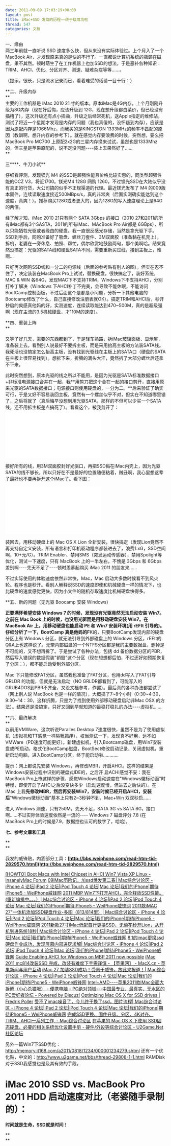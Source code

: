 ```yaml
---
date: 2011-09-09 17:03:19+00:00
layout: post
title: iMac+SSD 发烧的历程——终于烧成功啦
thread: 547
categories: 文档
---
```


一、缘由   
两三年前就一直听说 SSD 速度多么快，但从来没有实际体验过。上个月入了一个MacBook Air，才发现原来真的是快的不行了。一直都说计算机系统的瓶颈在磁盘，果不其然。顿时萌生了在工作机器上也加SSD的想法，于是恶补各种知识：TRIM、AHCI、优化、分区对齐、测速、疑难杂症等等……。<!-- more -->  

  


（提示，很长，只是流水记录而已，看着难受的话请一目十行：）

**二、升级内存  
**  
主要的工作机器是 iMac 2010 21 寸的版本。原本iMac是4G内存，上个月刚刚升级为8G内存（现在好后悔，应该升级到 12G，现在想升级都白菜价，但已经没有插槽了），这次升级还有点小插曲，升级之后经常死机，送Apple指定的维修站，测试了将近一个星期才发现是内存的问题（我也真傻的，没怀疑到内存），应该是因为原配内存是1066Mhz，而我买的是KINGSTON 1333MHz的频率不匹配的原因（教训啊，想升内存的参考下）。就在感觉内存要浪费的时候，突然想，要么把 MacBook Pro MC700 上原配2x2G的三星内存换来试试，虽然也是1333Mhz的，但三星是苹果原配的，说不定没问题----装上去果然好了……  
**  
  
三****、牛刀小试**  


仔细看评测，发现镁光 M4 的SSD是超强性能且价格比较实惠的，同类型超强性能的OCZ V3，将近1700。镁光M4 128G 网购 1260，不过镁光SSD在大陆似乎没有真正的行货，大公司搞的似乎不正规渠道的代理。最近镁光发布了 M4 的009版本固件，连续读取速度接近500MBps/s，真的非常爽（后面实测确实能达到这个速度，真爽！）。推荐购买128G或者更大的，因为128G的写入速度理论上是64G的两倍。  
  
经了解才知，iMac 2010 21只有两个 SATA 3Gbps 的接口（2010 27和2011的所有iMac都有3个SASTA，2011的所有iMac、MAcBook Pro Air都是 6GBps），所以只能牺牲光驱或者缘由的硬盘。我一直很反感光存储，当然是拿光驱下手。SSD到手后，网购准备好了吸盘、螺丝刀套件、3M双面胶（准备黏在机壳上），拆机，老婆在一旁休息、拍照、帮忙，偶尔欣赏地鼓励两句，那个美啊哈。结果竟然没搞定：光驱的SATA线和硬盘SATA不同，需要重新买过线，接到主板上，难啊…  
  
只好再次网购SSD线和一分二的电源线（后面的参考贴有别人的图）。但实在忍不住了，决定装装在MacBook Pro上试试，替换硬盘，很快搞定了，装好系统，MAC & WIN 各64G，发现MAC下不支持TRIM，Windows下不支持AHCI，分别打补丁解决（Windows 下AHCI补丁不完美，会导致不能休眠，不能访问BootCamp控制面板，不过后面这个是都是小问题，分析一下其他电脑的Bootcamp修改了什么，自己直接修改注册表就OK）。搞定TRIM和AHCI后，秒开秒启的爽感真他妈的好，实测速度，连续读取能达到470~500M，真的是超级强啊（现在主流的3.5机械硬盘，才110M的速度）。  
  
  
**四、重装上阵  
**  


又等了好几天，需要的东西都到了，于是轻车熟路，拆iMac玻璃面板、显示屏，准备装上去。看到别人说最好不要拆主板，而是采用抬高主板的方法装SATA线。我死活也没搞定怎么抬高主板，没有找到光驱线在主板上的SATA口（硬盘的SATA在主板上很容易找到）。想拆下来，折腾的满头大汗，竟然拆了大部分螺丝后还拿不下来。  
  
此时突然想到，原本光驱的线之所以不能用，是因为光驱是SATA标准数据接口+非标准电源接口合并在一起，我**用剪刀把这个合在一起的接口剪开，直接用原来光驱的SATA数据接口；电源接口则使用硬盘的，一分为二。**后来验证了确实可行，于是又好不容易装回主板，竟然有一个螺丝似乎不对，但实在不知道哪里错了，之后将就了（真后悔早没想到用光驱SATA，那样的不但可以少买一个SATA线，还不用拆主板差点搞死了）。看看这个，被我剪开了：  
![](attachment.php?fid=55)  
  
  
接好所有的线，用3M双面胶封好光驱口，再把SSD黏在iMac内壳上，因为光驱SATA的线不够长，所以只好在不是最好的位置随便粘着，贼丑啊，我心里想这辈子最好也不要再拆开这个iMac了。看下图：  
  
![](attachment.php?fid=56)  
  
装回去，用移动硬盘上的 Mac OS X Lion 全新安装，很快搞定（发现Lion竟然不再支持自定义安装，所有语言和打印机驱动程序都装进去了，浪费1.xG，SSD空间啊，10+元/G）。TRIM Enabler、禁用SMS（突发运动传感器），禁用Spolight等优化，测试一下速度，只有 MacBook 上的一半左右，不愧是 3Gbps 和 6Gbps 差别啊----先天不足了----顿时羡慕起购买 iMac 2011 的朋友来……  
  
不过实际使用的体验速度依然非常快，Mac，Mac 启动大多数时候看不到风火轮。程序也是秒开。看别人解释说SSD的速度即使和机械硬盘一样的情况下，也比硬盘的速度感觉更快，因为小文件的随机存取速度比机械硬盘快得多。  
  
  
**五、新的问题（无光驱 Boocamp 安装 Windows）  
  
**正要满怀希望安装 Windows 7 的时候，发现没有光驱竟然无法启动安装 Win7。之前在 Mac Book 上的时候，也没用光驱而是用移动硬盘安装 Win7。在 MacBook Air 上，用移动硬盘也能启动 PE 和 Win7 安装环境(用 rEFIt 引导的)。仔细分析了一下，BootCamp 真是他妈的F**K的，只要BootCamp发现内部的硬盘分区上有 Windows 分区，就无法引导到外部磁盘上的 Windows 分区，rEFIt的Q&A上也这样说了。无奈内部磁盘的一个NTFS分区都是我的主要数据盘，删掉是不可能的，又不想再拆了。于是尝试了各种办法，包括 dd 备份数据分区的PBR，然后写入错误的数据假装"销毁"这个分区（现在想想都后怕，不过还好如预期恢复了分区：），都不能启动受到外部分区。  
  
Mac 下只能修改FAT分区，虽然我也准备了FAT分区，也用dd写入了FAT引导 GRLDR 的功能，但就是无法启动（NO GRLDR都看到了，可能写入的GRUB4DOS到PBR不齐全，又没文档参考，作罢）。最后真的各种办法都尝试了（网上别人说 MacBook 也是一样的情况），大概搞了7~8个小时（0:30~4:30，9:30~14：30，这样折腾，只是为了找到使用外部移动硬盘启动非Mac OSX 的方法）。结果还是没搞定，只好又回到早就知道的最稳打稳扎的办法----虚拟机……  
  
  
**六、最终解决  
**  
以前用VMWare，这次听说Paralles Desktop 7速度很快，虽然不是为了使用虚拟机（虚拟机和TT感觉一样隔靴抓痒），权当测试一下，发现真不好用，远不如VMWare（PD速度可能更好）。新建虚拟机，引入Bootcamp磁盘，用Win7安装盘或PE启动，格式化BootCamp磁盘，BootSect修改启动记录，关闭虚拟机，重新启动电脑，进入BootCamp分区，终于能启动啦…………  
  
提示：网上都说先安装 Windows，再修改MBR，开启AHCI。这样的结果是Windows安装过程中识别的硬盘式IDE的，之后开
启ACHI感觉不妥：我在MacBook Pro上市这样的步骤，感觉Windows启动速度在"Windows徽标动画"时特慢，即使开启了AHCI之后没变快多少（启动速度慢，但进去之后快的）。在 iMac 上我**先修改MBR，然后再安装Win7，安装时候已经开启AHCI，安装后**"Windows徽标动画"基本上只有2~3秒钟不到，Mac+Win 双双秒启……  
  
进入 Windows 测速，只有250M，先天不足，SATA 3G vs SATA 6G，接口啊……不过实际体验速度依然是一流的---- Windows 7 磁盘评分 7.8 (在 MacBook Pro上的时候是7.9，数据控也认可的数字了，哈哈)。  
  


  


**七、参考文章和工具**

**  
**

我发的威锋贴，内涵部分工具：**[http://bbs.weiphone.com/read-htm-tid-2829570.html](http://bbs.weiphone.com/read-htm-tid-2829570.html)**

  


[[HOWTO] Boot Macs with Intel Chipset in AHCI Win7 Vista XP Linux - InsanelyMac Forum](http://www.insanelymac.com/forum/index.php?showtopic=126089&hl=)
[09iMac历险记，加ssd焕发第二春| Mac综合讨论区 - iPhone 4 论坛|iPad 2 论坛|iPod Touch 4 论坛|Mac 论坛|我们的iPhone|期待iPhone5 - WeiPhone威锋网](http://bbs.weiphone.com/read-htm-tid-2409328.html)
[2011 MBP Win7下打开AHCI，完全释放SSD性能。(重新编排中。。。）| Mac综合讨论区 - iPhone 4 论坛|iPad 2 论坛|iPod Touch 4 论坛|Mac 论坛|我们的iPhone|期待iPhone5 - WeiPhone威锋网](http://bbs.weiphone.com/read-htm-tid-2090369.html)
[2011款iMAC 27"一体机添加SSD硬盘作业-多图（813/814型）| Mac综合讨论区 - iPhone 4 论坛|iPad 2 论坛|iPod Touch 4 论坛|Mac 论坛|我们的iPhone|期待iPhone5 - WeiPhone威锋网](http://bbs.weiphone.com/read-htm-tid-2655854.html)
[2011新款27寸iMac低配自行更换SSD，无菊花秒开Lion，从开机到进系统18秒| Mac综合讨论区 - iPhone 4 论坛|iPad 2 论坛|iPod Touch 4 论坛|Mac 论坛|我们的iPhone|期待iPhone5 - WeiPhone威锋网](http://bbs.weiphone.com/read-htm-tid-2611347.html)
[8,1的imac更换ssd硬盘作业成功，发现屏幕内部进灰求解| Mac综合讨论区 - iPhone 4 论坛|iPad 2 论坛|iPod Touch 4 论坛|Mac 论坛|我们的iPhone|期待iPhone5 - WeiPhone威锋网](http://bbs.weiphone.com/read-htm-tid-1467667.html)
[Guide Enabling AHCI for Windows on MBP 2011 now possible](http://www.ocztechnologyforum.com/forum/showthread.php?87950-Enabling-AHCI-for-Windows-on-MBP-2011-now-possible)
[iMac 2011 mc814改装SSD 完成，改装有难度下手需谨慎 - 【苹果网】 - MacX.cn - 苹果新闻与用户互动](http://www.macx.cn/a/a89i1930905.htm)
[iMac 27 加装SSD成功！受惠于威锋，故此来报道！| Mac综合讨论区 - iPhone 4 论坛|iPad 2 论坛|iPod Touch 4 论坛|Mac 论坛|我们的iPhone|期待iPhone5 - WeiPhone威锋网](http://bbs.weiphone.com/read-htm-tid-1522225.html)
[Intel+AMD----苹果2011款iMac全面大拆解（小心杀猫哦） - 便携电脑 - PC绝对领域---中国最专业、最真实、无水区的PC爱好者论坛 - Powered by Discuz!](http://bbs.pceva.com.cn/viewthread.php?tid=18789&highlight=iMac)
[Optimizing Mac OS X for SSD drives | Fredrik Poller](http://poller.se/2010/08/optimizing-mac-os-x-for-ssd-drives/)
[受不了imac噪音了，今儿终于换了ssd，图片流程| Mac综合讨论区 - iPhone 4 论坛|iPad 2 论坛|iPod Touch 4 论坛|Mac 论坛|我们的iPhone|期待iPhone5 - WeiPhone威锋网](http://bbs.weiphone.com/read-htm-tid-1461092.html)
[完成SSD更换、固件升级、分区、4K对齐、TRIM、AHCI一系列工作, - Mac综合讨论区](http://www.91nes.cn/thread-970873-1-1.html)
[在苹果的 Mac OS X 下使用 SSD固态硬盘，必要的相关系统优化设置手册 - 硬件/外设等综合讨论区 - U2Game.Net社区论坛](http://www.u2game.net/bbs/thread-29808-1-1.html)
  

  
另外一篇Win7下SSD优化：http://memory.it168.com/a2011/0818/1234/000001234279.shtml
还有一个优化贴，中文的：http://www.u2game.net/bbs/thread-29808-1-1.html
RAMDisk对于SSD我感觉也是及其有效的手段。

  


  


# iMac 2010 SSD vs. MacBook Pro 2011 HDD 启动速度对比（老婆随手录制的）：

  
  
  
  
  


  


**时间就是生命，SSD就是时间！**

**  
**
